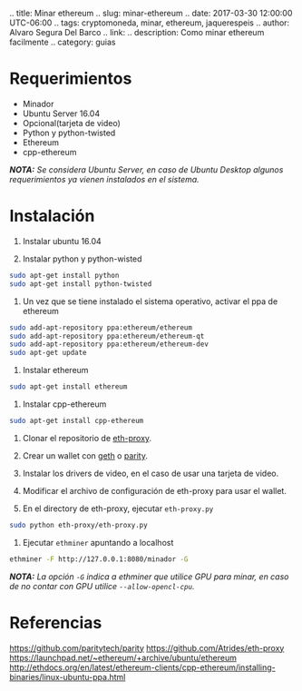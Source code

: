 .. title: Minar ethereum
.. slug: minar-ethereum
.. date: 2017-03-30 12:00:00 UTC-06:00
.. tags: cryptomoneda, minar, ethereum, jaquerespeis
.. author: Alvaro Segura Del Barco
.. link:
.. description: Como minar ethereum facilmente
.. category: guias

# Requerimientos

* Minador
* Ubuntu Server 16.04
* Opcional(tarjeta de video)
* Python y python-twisted
* Ethereum
* cpp-ethereum

_**NOTA:** Se considera Ubuntu Server, en caso de Ubuntu Desktop algunos requerimientos ya vienen instalados en el sistema._

# Instalación

1. Instalar ubuntu 16.04

1. Instalar python y python-wisted

```bash
sudo apt-get install python
sudo apt-get install python-twisted
```

1. Un vez que se tiene instalado el sistema operativo, activar el ppa de ethereum

```bash
sudo add-apt-repository ppa:ethereum/ethereum
sudo add-apt-repository ppa:ethereum/ethereum-qt
sudo add-apt-repository ppa:ethereum/ethereum-dev
sudo apt-get update
```

1. Instalar ethereum

```bash
sudo apt-get install ethereum
```

1. Instalar cpp-ethereum
```bash
sudo apt-get install cpp-ethereum
```

1. Clonar el repositorio de [eth-proxy](https://github.com/Atrides/eth-proxy).

1. Crear un wallet con [geth](https://github.com/ethereum/go-ethereum/wiki/geth) o [parity](https://github.com/paritytech/parity).

1. Instalar los drivers de video, en el caso de usar una tarjeta de video.

1. Modificar el archivo de configuración de eth-proxy para usar el wallet.

1. En el directory de eth-proxy, ejecutar `eth-proxy.py`

```bash
sudo python eth-proxy/eth-proxy.py
```

1. Ejecutar `ethminer` apuntando a localhost

```bash
ethminer -F http://127.0.0.1:8080/minador -G
```
_**NOTA:** La opción `-G` indica a ethminer que utilice GPU para minar, en caso de no contar con GPU utilice `--allow-opencl-cpu`._

# Referencias
https://github.com/paritytech/parity
https://github.com/Atrides/eth-proxy
https://launchpad.net/~ethereum/+archive/ubuntu/ethereum
http://ethdocs.org/en/latest/ethereum-clients/cpp-ethereum/installing-binaries/linux-ubuntu-ppa.html
